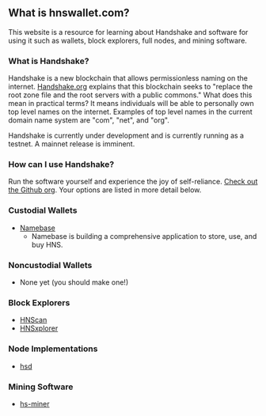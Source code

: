 ## What is hnswallet.com?

This website is a resource for learning about Handshake and software for using it such as wallets, block explorers, full nodes, and mining software.

### What is Handshake?

Handshake is a new blockchain that allows permissionless naming on the internet. [Handshake.org](https://handshake.org) explains that this blockchain seeks to "replace the root zone file and the root servers with a public commons." What does this mean in practical terms? It means individuals will be able to personally own top level names on the internet. Examples of top level names in the current domain name system are "com", "net", and "org".

Handshake is currently under development and is currently running as a testnet. A mainnet release is imminent.

### How can I use Handshake?

Run the software yourself and experience the joy of self-reliance. [Check out the Github org](https://github.com/handshake-org). Your options are listed in more detail below.

### Custodial Wallets

* [Namebase](https://namebase.io/)
  * Namebase is building a comprehensive application to store, use, and buy HNS.
  
### Noncustodial Wallets

* None yet (you should make one!)

### Block Explorers

* [HNScan](https://hnscan.com/)
* [HNSxplorer](https://hnsxplorer.com/)

### Node Implementations

* [hsd](https://github.com/handshake-org/hsd/)

### Mining Software

* [hs-miner](https://github.com/handshake-org/hs-miner/)
